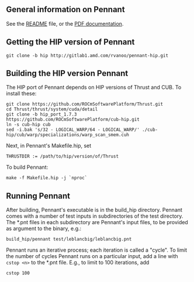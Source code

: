 ## General information on Pennant
See the [README](README) file, or the [PDF documentation](http://gitlab1.amd.com/rvanoo/pennant-hip/blob/master/doc/pennantdoc.pdf).

## Getting the HIP version of Pennant

```
git clone -b hip http://gitlab1.amd.com/rvanoo/pennant-hip.git
```

## Building the HIP version Pennant
The HIP port of Pennant depends on HIP versions of Thrust and CUB. To install these:

```
git clone https://github.com/ROCmSoftwarePlatform/Thrust.git
cd Thrust/thrust/system/cuda/detail
git clone -b hip_port_1.7.3 https://github.com/ROCmSoftwarePlatform/cub-hip.git
ln -s cub-hip cub
sed -i.bak 's/32 - LOGICAL_WARP/64 - LOGICAL_WARP/' ./cub-hip/cub/warp/specializations/warp_scan_smem.cuh
```
Next, in Pennant's Makefile.hip, set

```
THRUSTDIR := /path/to/hip/version/of/Thrust
```

To build Pennant:

```
make -f Makefile.hip -j `nproc`
```

## Running Pennant
After building, Pennant's executable is in the build_hip directory. Pennant 
comes with a number of test inputs in subdirectories of the test directory. The
*.pnt files in each subdirectory are Pennant's input files, to be provided as
argument to the binary, e.g.:
```
build_hip/pennant test/leblancbig/leblancbig.pnt
```

Pennant runs an iterative process; each iteration is called a "cycle". To limit
the number of cycles Pennant runs on a particular input, add a line with 
`cstop <n>` to the *.pnt file. E.g., to limit to 100 iterations, add
```
cstop 100
```
